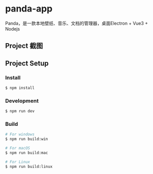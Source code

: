 # panda-app

Panda，是一款本地壁纸、音乐、文档的管理器，桌面Electron  + Vue3 + Nodejs

## Project 截图



## Project Setup

### Install

```bash
$ npm install
```

### Development

```bash
$ npm run dev
```

### Build

```bash
# For windows
$ npm run build:win

# For macOS
$ npm run build:mac

# For Linux
$ npm run build:linux
```
